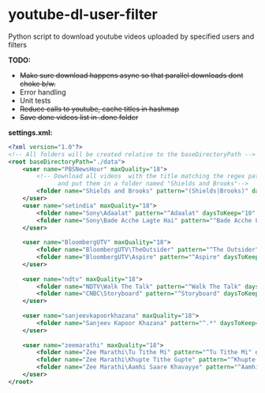 youtube-dl-user-filter
======================

Python script to download youtube videos uploaded by specified users and filters

**TODO:**
* ~~Make sure download happens async so that parallel downloads dont choke b/w.~~
* Error handling
* Unit tests
* ~~Reduce calls to youtube, cache titles in hashmap~~
* ~~Save done videos list in .done folder~~


**settings.xml:**
`````xml
<?xml version="1.0"?>
<!-- All folders will be created relative to the baseDirectoryPath -->
<root baseDirectoryPath="./data">
    <user name="PBSNewsHour" maxQuality="18">
        <!-- Download all videos  with the title matching the regex pattern (Shields|Brooks) 
              and put them in a folder named "Shields and Brooks"-->
        <folder name="Shields and Brooks" pattern="(Shields|Brooks)" daysToKeep="30" />
    </user>
    <user name="setindia" maxQuality="18">
        <folder name="Sony\Adaalat" pattern="^Adaalat" daysToKeep="10" />
        <folder name="Sony\Bade Acche Lagte Hai" pattern="^Bade Acche Lagte Hai" daysToKeep="10" />
    </user>
    
    <user name="BloombergUTV" maxQuality="18">
        <folder name="BloombergUTV\TheOutsider" pattern="^The Outsider" daysToKeep="30" />
        <folder name="BloombergUTV\Aspire" pattern="^Aspire" daysToKeep="10" />
    </user>
    
    <user name="ndtv" maxQuality="18">
        <folder name="NDTV\Walk The Talk" pattern="^Walk The Talk" daysToKeep="10" />
        <folder name="CNBC\Storyboard" pattern="^Storyboard" daysToKeep="10" />
    </user>
    
    <user name="sanjeevkapoorkhazana" maxQuality="18">
        <folder name="Sanjeev Kapoor Khazana" pattern="^.*" daysToKeep="180" />
    </user>
    
    <user name="zeemarathi" maxQuality="18">
        <folder name="Zee Marathi\Tu Tithe Mi" pattern="^Tu Tithe Mi" daysToKeep="20" />
        <folder name="Zee Marathi\Khupte Tithe Gupte" pattern="^Khupte Tithe Gupte" daysToKeep="20" />
        <folder name="Zee Marathi\Aamhi Saare Khavayye" pattern="^Aamhi Saare Khavayye" daysToKeep="20" />
    </user>
</root>

`````

